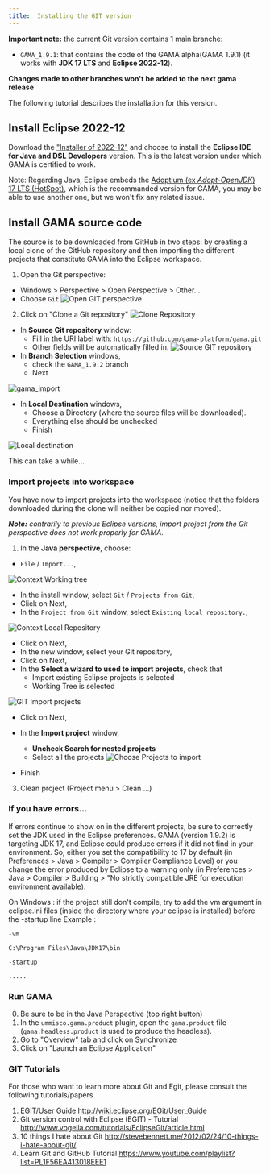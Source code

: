 ```yaml
---
title:  Installing the GIT version
---
```



**Important note:** the current Git version contains 1 main branche:
  * `GAMA_1.9.1`: that contains the code of the GAMA alpha(GAMA 1.9.1) (it works with **JDK 17 LTS** and **Eclipse 2022-12**).

**Changes made to other branches won't be added to the next gama release**

The following tutorial describes the installation for this version.

## Install Eclipse **2022-12**

Download the ["Installer of 2022-12"](https://www.eclipse.org/downloads/packages/release/2022-12/r/eclipse-ide-java-and-dsl-developers) and choose to install the **Eclipse IDE for Java and DSL Developers** version. This is the latest version under which GAMA is certified to work. 

Note: Regarding Java, Eclipse embeds the [Adoptium (ex _Adopt-OpenJDK_) 17 LTS (HotSpot)](https://adoptium.net/releases.html?variant=openjdk17&jvmVariant=hotspot), which is the recommanded version for GAMA, you may be able to use another one, but we won't fix any related issue. 


## Install GAMA source code

The source is to be downloaded from GitHub in two steps: by creating a local clone of the GitHub repository and then importing the different projects that constitute GAMA into the Eclipse workspace.

1. Open the Git perspective:
  * Windows > Perspective > Open Perspective > Other...
  * Choose `Git`
![Open GIT perspective](/resources/images/developpingExtension/GIT_open_perspective.png)
2. Click on "Clone a Git repository"
![Clone Repository](/resources/images/developpingExtension/GIT_Clone_Repository.png)
  * In **Source Git repository** window: 
    * Fill in the URI label with: `https://github.com/gama-platform/gama.git`
    * Other fields will be automatically filled in.
![Source GIT repository](/resources/images/developpingExtension/GIT_source_git_repository.png)    
  * In **Branch Selection** windows, 
    * check the `GAMA_1.9.2` branch
    * Next

![gama_import](https://user-images.githubusercontent.com/55246822/167071984-130df447-fa3b-490e-acdb-32831cf1f970.PNG)  
* In **Local Destination** windows,
    * Choose a Directory (where the source files will be downloaded).
    * Everything else should be unchecked 
    * Finish

![Local destination](/resources/images/developpingExtension/GIT_local_destination.png)

This can take a while...


### Import projects into workspace
You have now to import projects into the workspace (notice that the folders downloaded during the clone will neither be copied nor moved).

_**Note:** contrarily to previous Eclipse versions, import project from the Git perspective does not work properly for GAMA._

1. In the **Java perspective**, choose:
  * `File` / `Import...`,

![Context Working tree](/resources/images/developpingExtension/dialog_install_EOxy_ImportProjects.png)

  * In the install window, select `Git` / `Projects from Git`,
  * Click on Next,
  * In the `Project from Git` window, select `Existing local repository.`,

![Context Local Repository](/resources/images/developpingExtension/dialog_install_EOxy_ImportRespositorySource.png)

  * Click on Next,
  * In the new window, select your Git repository,
  * Click on Next,
  * In the **Select a wizard to used to import projects**, check that 
    * Import existing Eclipse projects is selected
    * Working Tree is selected

![GIT Import projects](/resources/images/developpingExtension/dialog_install_EOxy_ImportWizard.png)    

  * Click on Next,
  * In the **Import project** window,
    * **Uncheck Search for nested projects**
    * Select all the projects
![Choose Projects to import](/resources/images/developpingExtension/GIT_ChooseProjectToImport.png)

  * Finish
3. Clean project (Project menu > Clean ...)


### If you have errors...
If errors continue to show on in the different projects, be sure to correctly set the JDK used in the Eclipse preferences. GAMA (version 1.9.2) is targeting JDK 17, and Eclipse could produce errors if it did not find in your environment. So, either you set the compatibility to 17 by default (in Preferences > Java > Compiler > Compiler Compliance Level) or you change the error produced by Eclipse to a warning only (in Preferences > Java > Compiler > Building > "No strictly compatible JRE for execution environment available).

On Windows : if the project still don't compile, try to add the vm argument in eclipse.ini files (inside the directory where your eclipse is installed)
before the -startup line
Example : 
```
-vm

C:\Program Files\Java\JDK17\bin

-startup 

.....
```

### Run GAMA
0. Be sure to be in the Java Perspective (top right button)
1. In the `ummisco.gama.product` plugin, open the `gama.product` file (`gama.headless.product` is used to produce the headless).
3. Go to "Overview" tab and click on Synchronize
4. Click on "Launch an Eclipse Application"


### GIT Tutorials
For those who want to learn more about Git and Egit, please consult the following tutorials/papers

1. EGIT/User Guide http://wiki.eclipse.org/EGit/User_Guide
2. Git version control with Eclipse (EGIT) - Tutorial http://www.vogella.com/tutorials/EclipseGit/article.html
3. 10 things I hate about Git http://stevebennett.me/2012/02/24/10-things-i-hate-about-git/
4. Learn Git and GitHub Tutorial https://www.youtube.com/playlist?list=PL1F56EA413018EEE1
